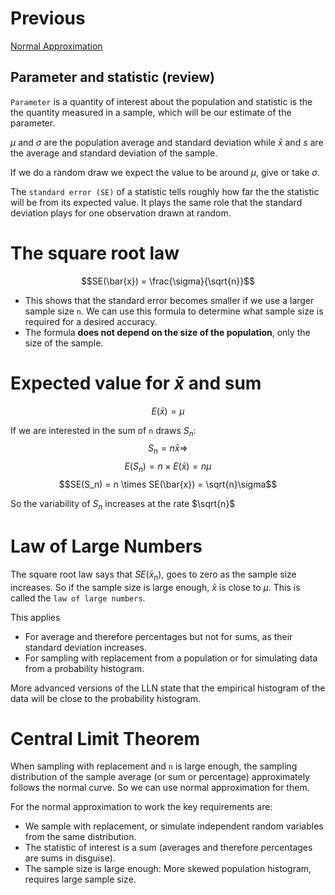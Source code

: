 # Previous
[Normal Approximation](./5%20-%20normal%20approximation.md)

## Parameter and statistic (review)
`Parameter` is a quantity of interest about the population and statistic is the the quantity measured in a sample, which will be our estimate of the parameter.

$\mu$ and $\sigma$ are the population average and standard deviation while $\bar{x}$ and $s$ are the average and standard deviation of the sample.

If we do a random draw we expect the value to be around $\mu$, give or take $\sigma$.

The `standard error (SE)` of a statistic tells roughly how far the the statistic will be from its expected value. It plays the same role that the standard deviation plays for one observation drawn at random.

# The square root law
$$SE(\bar{x}) = \frac{\sigma}{\sqrt{n}}$$

- This shows that the standard error becomes smaller if we use a larger sample size `n`. We can use this formula to determine what sample size is required for a desired accuracy.
- The formula **does not depend on the size of the population**, only the size of the sample.

# Expected value for $\bar{x}$ and sum
$$E(\bar{x}) = \mu$$

If we are interested in the sum of `n` draws $S_n$:
$$S_n = n\bar{x} \Rightarrow$$
$$E(S_n) = n \times E(\bar{x}) = n\mu$$
$$SE(S_n) = n \times SE(\bar{x}) = \sqrt{n}\sigma$$

So the variability of $S_n$ increases at the rate $\sqrt{n}$

# Law of Large Numbers
The square root law says that $SE(\bar{x}_n)$, goes to zero as the sample size increases. So if the sample size is large enough, $\bar{x}$ is close to $\mu$. This is called the `law of large numbers`.

This applies
- For average and therefore percentages but not for sums, as their standard deviation increases.
- For sampling with replacement from a population or for simulating data from a probability histogram.

More advanced versions of the LLN state that the empirical histogram of the data will be close to the probability histogram. 

# Central Limit Theorem
When sampling with replacement and `n` is large enough, the sampling distribution of the sample average (or sum or percentage) approximately follows the normal curve. So we can use normal approximation for them.

For the normal approximation to work the key requirements are:
- We sample with replacement, or simulate independent random variables from the same distribution.
- The statistic of interest is a sum (averages and therefore percentages are sums in disguise).
- The sample size is large enough: More skewed population histogram, requires large sample size.